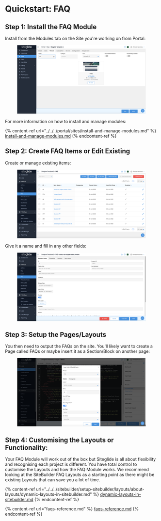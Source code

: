 # Quickstart: FAQ

## Step 1: Install the FAQ Module

Install from the Modules tab on the Site you're working on from Portal:

<figure><img src="../../../.gitbook/assets/Siteglide-Modules-Core-FAQ-Install.png" alt=""><figcaption></figcaption></figure>

For more information on how to install and manage modules:

{% content-ref url="../../../portal/sites/install-and-manage-modules.md" %}
[install-and-manage-modules.md](../../../portal/sites/install-and-manage-modules.md)
{% endcontent-ref %}

## Step 2: Create FAQ Items or Edit Existing

Create or manage existing items:

<figure><img src="../../../.gitbook/assets/Siteglide-Modules-Core-FAQ-List.png" alt=""><figcaption></figcaption></figure>

Give it a name and fill in any other fields:

<figure><img src="../../../.gitbook/assets/Siteglide-Modules-Core-FAQ-Create.png" alt=""><figcaption></figcaption></figure>

## Step 3: Setup the Pages/Layouts

You then need to output the FAQs on the site. You'll likely want to create a Page called FAQs or maybe insert it as a Section/Block on another page:

<figure><img src="../../../.gitbook/assets/Siteglide-Modules-Core-FAQ-Insert.png" alt=""><figcaption></figcaption></figure>

## Step 4: Customising the Layouts or Functionality:

Your FAQ Module will work out of the box but Siteglide is all about flexibility and recognising each project is different. You have total control to customise the Layouts and how the FAQ Module works. We recommend looking at the SiteBuilder FAQ Layouts as a starting point as there might be existing Layouts that can save you a lot of time.

{% content-ref url="../../../sitebuilder/setup-sitebuilder/layouts/about-layouts/dynamic-layouts-in-sitebuilder.md" %}
[dynamic-layouts-in-sitebuilder.md](../../../sitebuilder/setup-sitebuilder/layouts/about-layouts/dynamic-layouts-in-sitebuilder.md)
{% endcontent-ref %}

{% content-ref url="faqs-reference.md" %}
[faqs-reference.md](faqs-reference.md)
{% endcontent-ref %}
